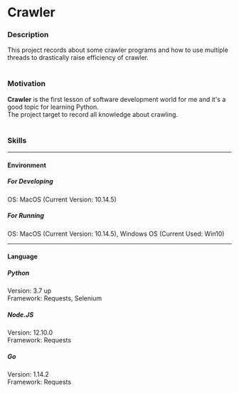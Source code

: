 # Crawler

### Description
This project records about some crawler programs and how to use multiple threads to drastically raise efficiency of crawler. <br>
<br>

### Motivation
**Crawler** is the first lesson of software development world for me and it's a good topic for learning Python. <br>
The project target to record all knowledge about crawling. <br>
<br>

### Skills

---
#### Environment
##### For Developing
OS: MacOS (Current Version: 10.14.5)

##### For Running
OS: MacOS (Current Version: 10.14.5), Windows OS (Current Used: Win10)

---
#### Language

##### Python
Version: 3.7 up <br>
Framework: Requests, Selenium <br>

##### Node.JS
Version: 12.10.0 <br>
Framework: Requests <br>


##### Go
Version: 1.14.2 <br>
Framework: Requests <br>




